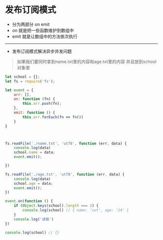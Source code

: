 # 发布订阅模式
- 分为两部分 on emit  
- on 就是把一些函数维护到数组中  
- emit 就是让数组中的方法依次执行  

- - - - - - - - - -
- 发布订阅模式解决异步并发问题
> 如果我们要同时拿到name.txt里的内容和age.txt里的内容 并且放到school对象里

```js
let school = {};
let fs = require('fs');

let event = {
    arr: [],
    on: function (fn) {
        this.arr.push(fn);
    },
    emit: function () {
        this.arr.forEach(fn => fn())
    }
}



fs.readFile('./name.txt', 'utf8', function (err, data) {
    console.log(data)
    school.name = data;
    event.emit();

})

fs.readFile('./age.txt', 'utf8', function (err, data) {
    console.log(data)
    school.age = data;
    event.emit();
})

event.on(function () {
    if (Object.keys(school).length === 2) {
        console.log(school) // { name: 'cwt', age: '24' }
    }
    console.log('读取')
})

console.log(school) // {}
```